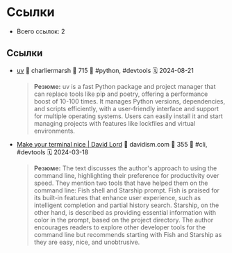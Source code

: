 # Ссылки

- Всего ссылок: 2

## Ссылки

- [uv](https://docs.astral.sh/uv/) 👤 charliermarsh 💬 715 🔖 #python, #devtools 🗓️ 2024-08-21
    > **Резюме:** uv is a fast Python package and project manager that can replace tools like pip and poetry, offering a performance boost of 10-100 times. It manages Python versions, dependencies, and scripts efficiently, with a user-friendly interface and support for multiple operating systems. Users can easily install it and start managing projects with features like lockfiles and virtual environments.
- [Make your terminal nice | David Lord](https://davidism.com/starship-and-fish/) 👤 davidism.com 💬 355 🔖 #cli, #devtools 🗓️ 2024-03-18
    > **Резюме:** The text discusses the author's approach to using the command line, highlighting their preference for productivity over speed. They mention two tools that have helped them on the command line: Fish shell and Starship prompt. Fish is praised for its built-in features that enhance user experience, such as intelligent completion and partial history search. Starship, on the other hand, is described as providing essential information with color in the prompt, based on the project directory. The author encourages readers to explore other developer tools for the command line but recommends starting with Fish and Starship as they are easy, nice, and unobtrusive.
